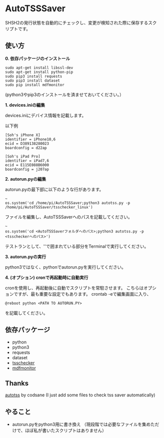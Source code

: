 # AutoTSSSaver
SHSH2の発行状態を自動的にチェックし、変更が検知された際に保存するスクリプトです。

## 使い方

**0. 依存パッケージのインストール**

```
sudo apt-get install libssl-dev
sudo apt-get install python-pip
sudo pip3 install requests
sudo pip3 install dataset
sudo pip install mdfmonitor
```

(python3やpip3のインストールを済ませておいてください。）

**1. devices.iniの編集**

devices.iniにデバイス情報を記載します。

以下例

```
[Soh's iPhone X]
identifier = iPhone10,6
ecid = D389138280023
boardconfig = d22ap

[Soh's iPad Pro]
identifier = iPad7,6
ecid = E115E088B6000
boardconfig = j207ap
```


**2. autorun.pyの編集**

autorun.pyの最下部に以下のような行があります。

```
~
os.system('cd /home/pi/AutoTSSSaver;python3 autotss.py -p /home/pi/AutoTSSSaver/tsschecker_linux')
```

ファイルを編集し、AutoTSSSaverへのパスを記載してください。

```
~
os.system('cd <AutoTSSSaverフォルダへのパス>;python3 autotss.py -p <tsscheckerへのパス>')
```

テストランとして、''で囲まれている部分をTerminalで実行してください。


**3. autorun.pyの実行**

python3ではなく、pythonでautorun.pyを実行してください。


**4. (オプション) cronで再起動時に自動実行**

cronを使用し、再起動後に自動でスクリプトを常駐させます。
こちらはオプションですが、最も重要な設定でもあります。
crontab -eで編集画面に入り、

```
@reboot python <PATH TO AUTORUN.PY>
```

を記載してください。


## 依存パッケージ
- python
- python3
- requests
- dataset
- [tsschecker](https://github.com/encounter/tsschecker/releases)
- [mdfmonitor](https://github.com/alice1017/mdfmonitor)

## Thanks
[autotss](https://github.com/codsane/autotss) by codsane
(I just add some files to check tss saver automatically)

## やること
- autorun.pyをpython3用に書き換え
（現段階では必要なファイルを集めただけで、ほぼ私が書いたスクリプトはありません）
